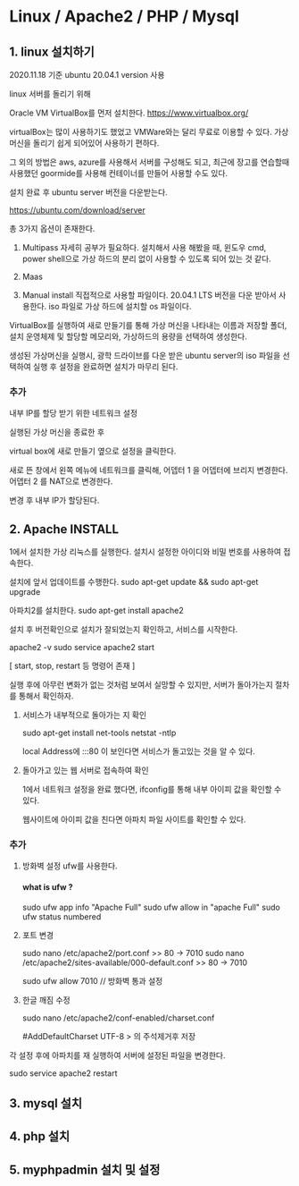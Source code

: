 # Linux / Apache2 / PHP / Mysql

## 1. linux 설치하기 

2020.11.18 기준 ubuntu 20.04.1 version 사용 

linux 서버를 돌리기 위해 

Oracle VM VirtualBox를 먼저 설치한다. 
https://www.virtualbox.org/

virtualBox는 많이 사용하기도 했었고 VMWare와는 달리 무료로 이용할 수 있다. 
가상 머신을 돌리기 쉽게 되어있어 사용하기 편하다.

그 외의 방법은 aws, azure를 사용해서 서버를 구성해도 되고,
 최근에 장고를 연습할때 사용했던 goormide를 사용해 컨테이너를 만들어 사용할 수도 있다. 


설치 완료 후 ubuntu server 버전을 다운받는다. 

https://ubuntu.com/download/server

총 3가지 옵션이 존재한다. 
1. Multipass 
    자세히 공부가 필요하다. 설치해서 사용 해봤을 때, 
    윈도우 cmd, power shell으로 가상 하드의 분리 없이 사용할 수 있도록 되어 있는 것 같다. 

2. Maas

3. Manual install 
    직접적으로 사용할 파일이다. 
    20.04.1 LTS 버전을 다운 받아서 사용한다. 
    iso 파일로 가상 하드에 설치할 os 파일이다.

VirtualBox를 실행하여 새로 만들기를 통해 
가상 머신을 나타내는 이름과 저장할 폴더, 설치 운영체제 및 
할당할 메모리와, 가상하드의 용량을 선택하여 생성한다. 

생성된 가상머신을 실행시, 광학 드라이브를 다운 받은 ubuntu server의 iso 파일을 선택하여 실행 후 
설정을 완료하면 설치가 마무리 된다. 

### 추가

내부 IP를 할당 받기 위한 네트워크 설정 

실행된 가상 머신을 종료한 후

virtual box에 새로 만들기 옆으로 설정을 클릭한다. 

새로 뜬 창에서 왼쪽 메뉴에 네트워크를 클릭해,
 어뎁터 1 을 어뎁터에 브리지 변경한다.
 어뎁터 2 를 NAT으로 변경한다.

변경 후 내부 IP가 할당된다. 

## 2. Apache INSTALL
1에서 설치한 가상 리눅스를 실행한다.
설치시 설정한 아이디와 비밀 번호를 사용하여 접속한다.

설치에 앞서 업데이트를 수행한다. 
sudo apt-get update && sudo apt-get upgrade


아파치2를 설치한다. 
sudo apt-get install apache2 

설치 후 버전확인으로 설치가 잘되었는지 확인하고,
서비스를 시작한다. 

apache2 -v 
sudo service apache2 start

[ start, stop, restart 등 명령어 존재 ]

실행 후에 아무런 변화가 없는 것처럼 보여서 실망할 수 있지만, 
서버가 돌아가는지 절차를 통해서 확인하자.

1. 서비스가 내부적으로 돌아가는 지 확인 
    
    sudo apt-get install net-tools
    netstat -ntlp

    local Address에 :::80 이 보인다면 서비스가 돌고있는 것을 알 수 있다. 

2. 돌아가고 있는 웹 서버로 접속하여 확인

    1에서 네트워크 설정을 완료 했다면, 
    ifconfig를 통해 내부 아이피 값을 확인할 수 있다.
    
    웹사이트에 아이피 값을 친다면 아파치 파일 사이트를 확인할 수 있다. 

### 추가 
1. 방화벽 설정
    ufw를 사용한다. 

    #### what is ufw ? 

    sudo ufw app info "Apache Full"
    sudo ufw allow in "apache Full"
    sudo ufw status numbered

2. 포트 변경 

    sudo nano /etc/apache2/port.conf >> 80 -> 7010
    sudo nano /etc/apache2/sites-available/000-default.conf >> 80 -> 7010

    sudo ufw allow 7010 // 방화벽 통과 설정 

3. 한글 깨짐 수정 

    sudo nano /etc/apache2/conf-enabled/charset.conf

    #AddDefaultCharset UTF-8 > 의 주석제거후 저장


각 설정 후에 아파치를 재 실행하여 서버에 설정된 파일을 변경한다. 

sudo service apache2 restart

## 3. mysql 설치 



## 4. php 설치 


## 5. myphpadmin 설치 및 설정 